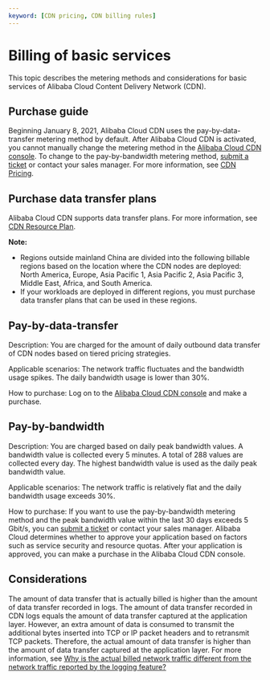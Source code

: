 ```yaml
---
keyword: [CDN pricing, CDN billing rules]
---
```


# Billing of basic services

This topic describes the metering methods and considerations for basic services of Alibaba Cloud Content Delivery Network \(CDN\).

## Purchase guide

Beginning January 8, 2021, Alibaba Cloud CDN uses the pay-by-data-transfer metering method by default. After Alibaba Cloud CDN is activated, you cannot manually change the metering method in the [Alibaba Cloud CDN console](https://cdn.console.aliyun.com). To change to the pay-by-bandwidth metering method, [submit a ticket](https://workorder-intl.console.aliyun.com/?spm=5176.2020520001.aliyun_topbar.18.dbd44bd3e4f845#/ticket/createIndex) or contact your sales manager. For more information, see [CDN Pricing](https://www.alibabacloud.com/zh/product/cdn/pricing?spm=a2796.7980202.1167822.1.16755f45tSDVja).

## Purchase data transfer plans

Alibaba Cloud CDN supports data transfer plans. For more information, see [CDN Resource Plan](https://common-buy-intl.aliyun.com/?commodityCode=%20cdn_bag_intl#/buy).

**Note:**

-   Regions outside mainland China are divided into the following billable regions based on the location where the CDN nodes are deployed: North America, Europe, Asia Pacific 1, Asia Pacific 2, Asia Pacific 3, Middle East, Africa, and South America.
-   If your workloads are deployed in different regions, you must purchase data transfer plans that can be used in these regions.

## Pay-by-data-transfer

Description: You are charged for the amount of daily outbound data transfer of CDN nodes based on tiered pricing strategies.

Applicable scenarios: The network traffic fluctuates and the bandwidth usage spikes. The daily bandwidth usage is lower than 30%.

How to purchase: Log on to the [Alibaba Cloud CDN console](https://cdn.console.aliyun.com) and make a purchase.

## Pay-by-bandwidth

Description: You are charged based on daily peak bandwidth values. A bandwidth value is collected every 5 minutes. A total of 288 values are collected every day. The highest bandwidth value is used as the daily peak bandwidth value.

Applicable scenarios: The network traffic is relatively flat and the daily bandwidth usage exceeds 30%.

How to purchase: If you want to use the pay-by-bandwidth metering method and the peak bandwidth value within the last 30 days exceeds 5 Gbit/s, you can [submit a ticket](https://workorder-intl.console.aliyun.com/?spm=5176.2020520001.aliyun_topbar.18.dbd44bd3e4f845#/ticket/createIndex) or contact your sales manager. Alibaba Cloud determines whether to approve your application based on factors such as service security and resource quotas. After your application is approved, you can make a purchase in the Alibaba Cloud CDN console.

## Considerations

The amount of data transfer that is actually billed is higher than the amount of data transfer recorded in logs. The amount of data transfer recorded in CDN logs equals the amount of data transfer captured at the application layer. However, an extra amount of data is consumed to transmit the additional bytes inserted into TCP or IP packet headers and to retransmit TCP packets. Therefore, the actual amount of data transfer is higher than the amount of data transfer captured at the application layer. For more information, see [Why is the actual billed network traffic different from the network traffic reported by the logging feature?]()

